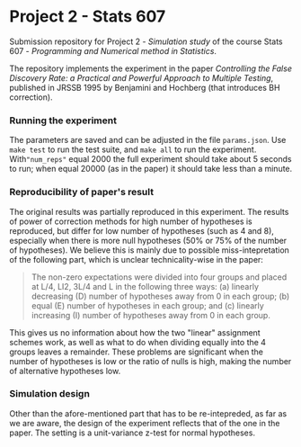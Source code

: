 # Project 2 - Stats 607

Submission repository for Project 2 - *Simulation study* of the course Stats 607 - *Programming and Numerical method in Statistics*.

The repository implements the experiment in the paper *Controlling the False Discovery Rate: a Practical and Powerful
Approach to Multiple Testing*, published in JRSSB 1995 by Benjamini and Hochberg (that introduces BH correction).

### Running the experiment

The parameters are saved and can be adjusted in the file `params.json`. Use `make test` to run the test suite, and `make all` to run the experiment. With`"num_reps"` equal 2000 the full experiment should take about 5 seconds to run; when equal 20000 (as in the paper) it should take less than a minute.

### Reproducibility of paper's result

The original results was partially reproduced in this experiment. The results of power of correction methods for high number of hypotheses is reproduced, but differ for low number of hypotheses (such as 4 and 8), especially when there is more null hypotheses (50% or 75% of the number of hypotheses). We believe this is mainly due to possible miss-intepretation of the following part, which is unclear technicality-wise in the paper:

> The non-zero expectations were
divided into four groups and placed at L/4, LI2, 3L/4 and L in the following three
ways:
>  (a) linearly decreasing (D) number of hypotheses away from 0 in each group;
> (b) equal (E) number of hypotheses in each group; and
> (c) linearly increasing (I) number of hypotheses away from 0 in each group.

This gives us no information about how the two "linear" assignment schemes work, as well as what to do when dividing equally into the 4 groups leaves a remainder. These problems are significant when the number of hypotheses is low or the ratio of nulls is high, making the number of alternative hypotheses low.

### Simulation design

Other than the afore-mentioned part that has to be re-intepreded, as far as we are aware, the design of the experiment reflects that of the one in the paper. The setting is a unit-variance z-test for normal hypotheses.
